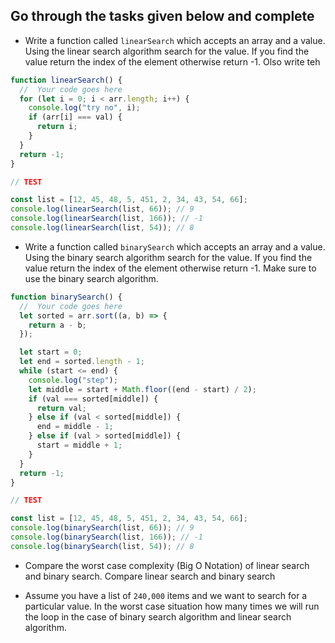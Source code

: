 ## Go through the tasks given below and complete

- Write a function called `linearSearch` which accepts an array and a value. Using the linear search algorithm search for the value. If you find the value return the index of the element otherwise return -1. Olso write teh

```js
function linearSearch() {
  //  Your code goes here
  for (let i = 0; i < arr.length; i++) {
    console.log("try no", i);
    if (arr[i] === val) {
      return i;
    }
  }
  return -1;
}

// TEST

const list = [12, 45, 48, 5, 451, 2, 34, 43, 54, 66];
console.log(linearSearch(list, 66)); // 9
console.log(linearSearch(list, 166)); // -1
console.log(linearSearch(list, 54)); // 8
```

- Write a function called `binarySearch` which accepts an array and a value. Using the binary search algorithm search for the value. If you find the value return the index of the element otherwise return -1. Make sure to use the binary search algorithm.

```js
function binarySearch() {
  //  Your code goes here
  let sorted = arr.sort((a, b) => {
    return a - b;
  });

  let start = 0;
  let end = sorted.length - 1;
  while (start <= end) {
    console.log("step");
    let middle = start + Math.floor((end - start) / 2);
    if (val === sorted[middle]) {
      return val;
    } else if (val < sorted[middle]) {
      end = middle - 1;
    } else if (val > sorted[middle]) {
      start = middle + 1;
    }
  }
  return -1;
}

// TEST

const list = [12, 45, 48, 5, 451, 2, 34, 43, 54, 66];
console.log(binarySearch(list, 66)); // 9
console.log(binarySearch(list, 166)); // -1
console.log(binarySearch(list, 54)); // 8
```

- Compare the worst case complexity (Big O Notation) of linear search and binary search. Compare linear search and binary search

- Assume you have a list of `240,000` items and we want to search for a particular value. In the worst case situation how many times we will run the loop in the case of binary search algorithm and linear search algorithm.
